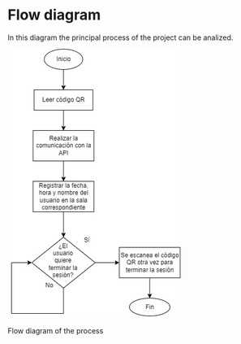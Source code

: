 # Flow diagram

In this diagram the principal process of the project can be analized.

![Flow diagram of the process](Flow%20diagram%208ae726e180234475bb0bd7e0ddc48107/QR_registration.jpg)

Flow diagram of the process